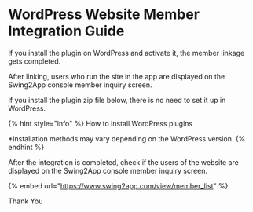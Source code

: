 # WordPress Website Member Integration Guide

If you install the plugin on WordPress and activate it, the member linkage gets completed.

After linking, users who run the site in the app are displayed on the Swing2App console member inquiry screen.

If you install the plugin zip file below, there is no need to set it up in WordPress.

{% hint style="info" %}
How to install WordPress plugins

\*Installation methods may vary depending on the WordPress version.
{% endhint %}

After the integration is completed, check if the users of the website are displayed on the Swing2App console member inquiry screen.



{% embed url="https://www.swing2app.com/view/member_list" %}

Thank You

